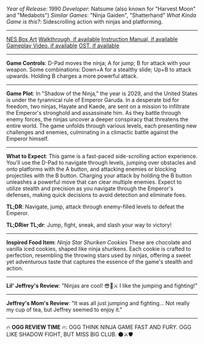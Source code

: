 *Year of Release*: 1990
*Developer*: Natsume (also known for "Harvest Moon" and "Medabots")
*Similar Games*: "Ninja Gaiden", "Shatterhand"
*What Kinda Game is this?*: Sidescrolling action with ninjas and platforming.

---
[NES Box Art](https://www.google.com/search?tbm=isch&q=NES+Box+Art+Shadow+of+the+Ninja) 
[Walkthrough, if available](https://www.google.com/search?q=Walkthrough+NES+Shadow+of+the+Ninja)
[Instruction Manual, if available](https://www.google.com/search?q=NES+Instruction+Manual+Shadow+of+the+Ninja)
[Gameplay Video, if available](https://www.youtube.com/results?search_query=gameplay+NES+Shadow+of+the+Ninja) 
[OST, if available](https://www.youtube.com/results?search_query=gameplay+NES+Shadow+of+the+Ninja+OST)

- - -
**Game Controls**:
D-Pad moves the ninja; A for jump; B for attack with your weapon. Some combinations: Down+A for a stealthy slide; Up+B to attack upwards. Holding B charges a more powerful attack.

- - -
**Game Plot**: 
In "Shadow of the Ninja," the year is 2029, and the United States is under the tyrannical rule of Emperor Garuda. In a desperate bid for freedom, two ninjas, Hayate and Kaede, are sent on a mission to infiltrate the Emperor's stronghold and assassinate him. As they battle through enemy forces, the ninjas uncover a deeper conspiracy that threatens the entire world. The game unfolds through various levels, each presenting new challenges and enemies, culminating in a climactic battle against the Emperor himself.

- - -
**What to Expect**: 
This game is a fast-paced side-scrolling action experience. You'll use the D-Pad to navigate through levels, jumping over obstacles and onto platforms with the A button, and attacking enemies or blocking projectiles with the B button. Charging your attack by holding the B button unleashes a powerful move that can clear multiple enemies. Expect to utilize stealth and precision as you navigate through the Emperor's defenses, making quick decisions to avoid detection and eliminate foes.

**TL;DR**: Navigate, jump, attack through enemy-filled levels to defeat the Emperor.

**TL;DRier TL;dr**: Jump, fight, sneak, and slash your way to victory!

---
**Inspired Food Item**: *Ninja Star Shuriken Cookies*
These are chocolate and vanilla iced cookies, shaped like ninja shurikens. Each cookie is crafted to perfection, resembling the throwing stars used by ninjas, offering a sweet yet adventurous taste that captures the essence of the game's stealth and action.

---
**Lil' Jeffrey's Review**: "Ninjas are cool! 😎🍪⚔️ I like the jumping and fighting!"

---
**Jeffrey's Mom's Review**: "It was all just jumping and fighting... Not really my cup of tea, but Jeffrey seemed to enjoy it."

---
🔥 **OGG REVIEW TIME** 🔥: OGG THINK NINJA GAME FAST AND FURY. OGG LIKE SHADOW FIGHT, BUT MISS BIG CLUB. 🌑⚔️🛡️